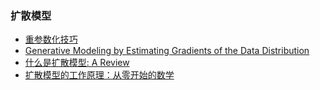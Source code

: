 ### 扩散模型
  - [重参数化技巧](deeplearning/diffusion_model/diffusion-model-reparameterization.md)
  - [Generative Modeling by Estimating Gradients of the Data Distribution](deeplearning/diffusion_model/通过估计数据分布的梯度进行生成建模.md)
  - [什么是扩散模型: A Review](deeplearning/diffusion_model/diffusion-models-summary.md)
  - [扩散模型的工作原理：从零开始的数学](deeplearning/diffusion_model/diffusion-model-math.md)
